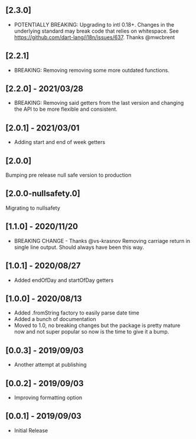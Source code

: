 ## [2.3.0]

* POTENTIALLY BREAKING: Upgrading to intl 0.18+. Changes in the underlying standard may break code that relies on whitespace. See https://github.com/dart-lang/i18n/issues/637. Thanks @mwcbrent

## [2.2.1]

* BREAKING: Removing removing some more outdated functions.

## [2.2.0] - 2021/03/28

* BREAKING: Removing said getters from the last version and changing the API to be more flexible and consistent.

## [2.0.1] - 2021/03/01

* Adding start and end of week getters

## [2.0.0]

Bumping pre release null safe version to production

## [2.0.0-nullsafety.0]

Migrating to nullsafety

## [1.1.0] - 2020/11/20

* BREAKING CHANGE - Thanks @vs-krasnov
    Removing carriage return in single line output. Should always have been this way.

## [1.0.1] - 2020/08/27

* Added endOfDay and startOfDay getters

## [1.0.0] - 2020/08/13

* Added .fromString factory to easily parse date time
* Added a bunch of documentation
* Moved to 1.0, no breaking changes but the package is pretty mature now and not super popular so now is the time to give it a bump.

## [0.0.3] - 2019/09/03

* Another attempt at publishing

## [0.0.2] - 2019/09/03

* Improving formatting option

## [0.0.1] - 2019/09/03

* Initial Release
